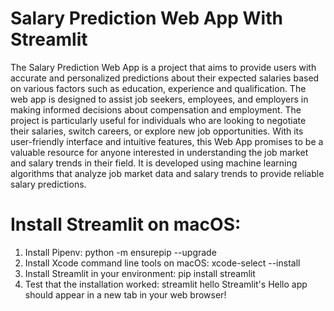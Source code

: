 # Salary Prediction Web App With Streamlit

The Salary Prediction Web App is a project that aims to provide users with accurate and personalized predictions about their expected salaries based on various factors such as education, experience and qualification. The web app is designed to assist job seekers, employees, and employers in making informed decisions about compensation and employment. The project is particularly useful for individuals who are looking to negotiate their salaries, switch careers, or explore new job opportunities. With its user-friendly interface and intuitive features, this Web App promises to be a valuable resource for anyone interested in understanding the job market and salary trends in their field.
It is developed using machine learning algorithms that analyze job market data and salary trends to provide reliable salary predictions.


# Install Streamlit on macOS:

1. Install Pipenv: python -m ensurepip --upgrade
2. Install Xcode command line tools on macOS: xcode-select --install
3. Install Streamlit in your environment: pip install streamlit
4. Test that the installation worked: streamlit hello
Streamlit's Hello app should appear in a new tab in your web browser!
